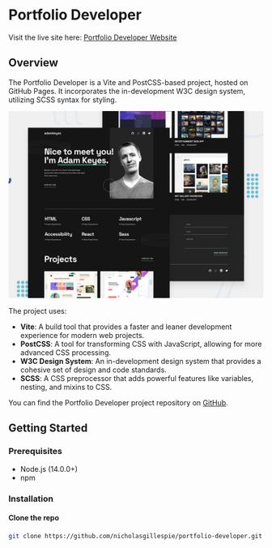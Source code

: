 # Portfolio Developer

Visit the live site here: [Portfolio Developer Website](https://nicholasgillespie.github.io/portfolio-developer/)

## Overview

The Portfolio Developer is a Vite and PostCSS-based project, hosted on GitHub Pages. It incorporates the in-development W3C design system, utilizing SCSS syntax for styling.

[![Screenshot of the Portfolio Developer project](./docs/design/preview.jpg)](https://nicholasgillespie.github.io/portfolio-developer/)

The project uses:

- **Vite**: A build tool that provides a faster and leaner development experience for modern web projects.
- **PostCSS**: A tool for transforming CSS with JavaScript, allowing for more advanced CSS processing.
- **W3C Design System**: An in-development design system that provides a cohesive set of design and code standards.
- **SCSS**: A CSS preprocessor that adds powerful features like variables, nesting, and mixins to CSS.

You can find the Portfolio Developer project repository on [GitHub](https://github.com/nicholasgillespie/portfolio-developer).

## Getting Started

### Prerequisites

- Node.js (14.0.0+)
- npm

### Installation

#### Clone the repo

```bash
git clone https://github.com/nicholasgillespie/portfolio-developer.git
```
